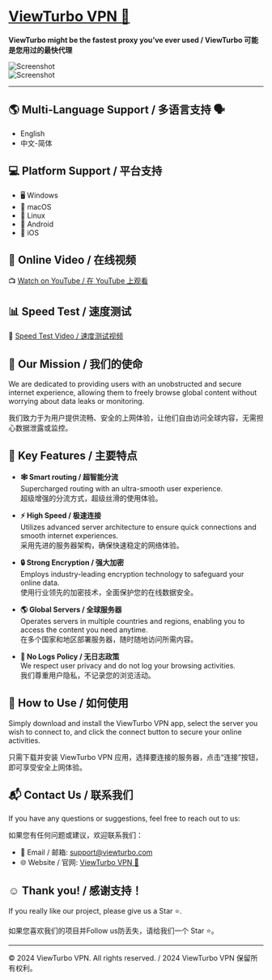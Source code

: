 # <a href="https://viewturbo.github.io/web/" target="_blank">ViewTurbo VPN 🚀</a>

**ViewTurbo might be the fastest proxy you’ve ever used / ViewTurbo 可能是您用过的最快代理**

![Screenshot](https://github.com/user-attachments/assets/6518809f-ba67-41d3-8d6c-bae49f330ae6)  
![Screenshot](https://github.com/user-attachments/assets/7b72ec15-55d0-44dd-97bd-fdca8eb09f7a)  

---

## 🌎 Multi-Language Support / 多语言支持 🗣️  
- English  
- 中文-简体  

## 💻 Platform Support / 平台支持  
- 🖥️ Windows  
- 🍎 macOS  
- 🐧 Linux  
- 📱 Android  
- 🍏 iOS  

## 🎥 Online Video / 在线视频  
📺 [Watch on YouTube / 在 YouTube 上观看](https://youtu.be/FpG56TiZtis)  

## 📊 Speed Test / 速度测试  
🚀 [Speed Test Video / 速度测试视频](https://youtu.be/6ONvTOUDceI)  

## 🎯 Our Mission / 我们的使命  
We are dedicated to providing users with an unobstructed and secure internet experience, allowing them to freely browse global content without worrying about data leaks or monitoring.  

我们致力于为用户提供流畅、安全的上网体验，让他们自由访问全球内容，无需担心数据泄露或监控。  

## 🔑 Key Features / 主要特点  
- **🕸️ Smart routing / 超智能分流**  
  Supercharged routing with an ultra-smooth user experience.   
  超级增强的分流方式，超级丝滑的使用体验。

- **⚡ High Speed / 极速连接**  
  Utilizes advanced server architecture to ensure quick connections and smooth internet experiences.  
  采用先进的服务器架构，确保快速稳定的网络体验。  

- **🔒 Strong Encryption / 强大加密**  
  Employs industry-leading encryption technology to safeguard your online data.  
  使用行业领先的加密技术，全面保护您的在线数据安全。  

- **🌎 Global Servers / 全球服务器**  
  Operates servers in multiple countries and regions, enabling you to access the content you need anytime.  
  在多个国家和地区部署服务器，随时随地访问所需内容。  

- **🚫 No Logs Policy / 无日志政策**  
  We respect user privacy and do not log your browsing activities.  
  我们尊重用户隐私，不记录您的浏览活动。  

## 📖 How to Use / 如何使用  
Simply download and install the ViewTurbo VPN app, select the server you wish to connect to, and click the connect button to secure your online activities.  

只需下载并安装 ViewTurbo VPN 应用，选择要连接的服务器，点击“连接”按钮，即可享受安全上网体验。  

## 📬 Contact Us / 联系我们  
If you have any questions or suggestions, feel free to reach out to us:  

如果您有任何问题或建议，欢迎联系我们：  

- 📧 Email / 邮箱: support@viewturbo.com  
- 🌐 Website / 官网: <a href="https://viewturbo.github.io/web/" target="_blank">ViewTurbo VPN 🚀</a>  

## ☺️ Thank you! / 感谢支持！  
If you really like our project, please give us a Star ⭐️.  

如果您喜欢我们的项目并Follow us防丢失，请给我们一个 Star ⭐️。  

---

&copy; 2024 ViewTurbo VPN. All rights reserved. / 2024 ViewTurbo VPN 保留所有权利。
